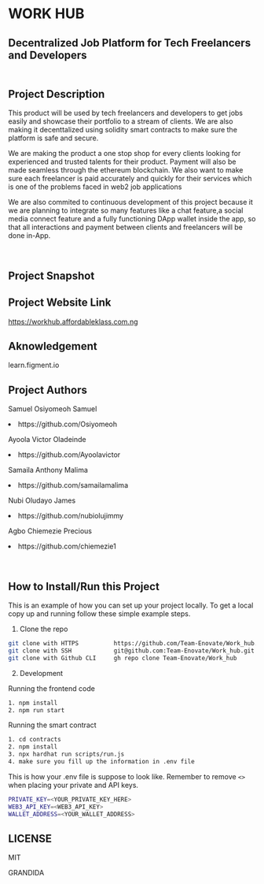 # WORK HUB <br>
## Decentralized Job Platform for Tech Freelancers and Developers <br> <br>
## Project Description <br>
<p>This product will be used by tech freelancers and developers to get jobs easily and showcase their portfolio to a stream of clients. We are also making it decenttalized using solidity smart contracts to make sure the platform is safe and secure. </p>
<p>We are making the product a one stop shop for every clients looking for experienced and trusted talents for their product. Payment will also be made seamless through the ethereum blockchain. We also want to make sure each freelancer is paid accurately and quickly for their services which is one of the problems faced in web2 job applications </p>
<p>We are also commited to continuous development of this project because it we are planning to integrate so many features like a chat feature,a social media connect feature and a fully functioning DApp wallet inside the app, so that all interactions and payment between clients and freelancers will be done in-App.  </p> <br>

## Project Snapshot <br>



## Project Website Link <br>

https://workhub.affordableklass.com.ng

## Aknowledgement <br>

learn.figment.io


## Project Authors <br>
<p>Samuel Osiyomeoh Samuel <li>https://github.com/Osiyomeoh </li>
  </p>
<p>Ayoola Victor Oladeinde <li>https://github.com/Ayoolavictor  </li> </p>
<p>Samaila Anthony Malima <li>https://github.com/samailamalima </li> </p>
<p>Nubi Oludayo James  <li>https://github.com/nubiolujimmy    </li></p>
<p>Agbo Chiemezie Precious <li> https://github.com/chiemezie1  </li>   </p><br>

## How to Install/Run this Project <br>

This is an example of how you can set up your project locally. To get a local copy up and running follow these simple example steps.

1. Clone the repo

```sh
git clone with HTTPS          https://github.com/Team-Enovate/Work_hub.git
git clone with SSH            git@github.com:Team-Enovate/Work_hub.git
git clone with Github CLI     gh repo clone Team-Enovate/Work_hub
```
2. Development

Running the frontend code

```sh
1. npm install
2. npm run start
```

Running the smart contract

```sh
1. cd contracts
2. npm install
3. npx hardhat run scripts/run.js
4. make sure you fill up the information in .env file
```

This is how your .env file is suppose to look like. Remember to remove `<>` when placing your private and API keys.

```sh
PRIVATE_KEY=<YOUR_PRIVATE_KEY_HERE>
WEB3_API_KEY=<WEB3_API_KEY>
WALLET_ADDRESS=<YOUR_WALLET_ADDRESS>
```


## LICENSE <br>
<p>MIT </p>
<p>GRANDIDA</p>


 


